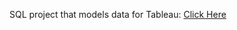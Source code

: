 SQL project that models data for Tableau: [Click Here](https://public.tableau.com/app/profile/madalin.buricea/viz/CovidDashboard_17130019188590/Summary)
